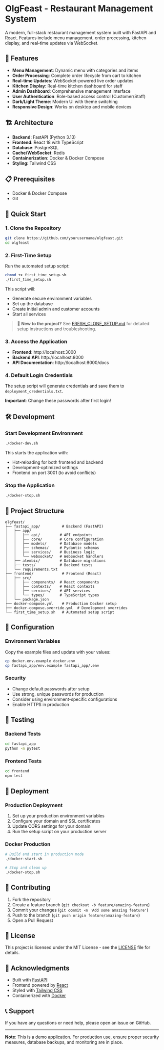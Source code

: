 # OlgFeast - Restaurant Management System

A modern, full-stack restaurant management system built with FastAPI and React. Features include menu management, order processing, kitchen display, and real-time updates via WebSocket.

## 🚀 Features

- **Menu Management**: Dynamic menu with categories and items
- **Order Processing**: Complete order lifecycle from cart to kitchen
- **Real-time Updates**: WebSocket-powered live order updates
- **Kitchen Display**: Real-time kitchen dashboard for staff
- **Admin Dashboard**: Comprehensive management interface
- **User Authentication**: Role-based access control (Customer/Staff)
- **Dark/Light Theme**: Modern UI with theme switching
- **Responsive Design**: Works on desktop and mobile devices

## 🏗️ Architecture

- **Backend**: FastAPI (Python 3.13)
- **Frontend**: React 18 with TypeScript
- **Database**: PostgreSQL
- **Cache/WebSocket**: Redis
- **Containerization**: Docker & Docker Compose
- **Styling**: Tailwind CSS

## 📋 Prerequisites

- Docker & Docker Compose
- Git

## 🚀 Quick Start

### 1. Clone the Repository

```bash
git clone https://github.com/yourusername/olgfeast.git
cd olgfeast
```

### 2. First-Time Setup

Run the automated setup script:

```bash
chmod +x first_time_setup.sh
./first_time_setup.sh
```

This script will:
- Generate secure environment variables
- Set up the database
- Create initial admin and customer accounts
- Start all services

> 📖 **New to the project?** See [FRESH_CLONE_SETUP.md](FRESH_CLONE_SETUP.md) for detailed setup instructions and troubleshooting.

### 3. Access the Application

- **Frontend**: http://localhost:3000
- **Backend API**: http://localhost:8000
- **API Documentation**: http://localhost:8000/docs

### 4. Default Login Credentials

The setup script will generate credentials and save them to `deployment_credentials.txt`. 

**Important**: Change these passwords after first login!

## 🛠️ Development

### Start Development Environment

```bash
./docker-dev.sh
```

This starts the application with:
- Hot-reloading for both frontend and backend
- Development-optimized settings
- Frontend on port 3001 (to avoid conflicts)

### Stop the Application

```bash
./docker-stop.sh
```

## 📁 Project Structure

```
olgfeast/
├── fastapi_app/          # Backend (FastAPI)
│   ├── app/
│   │   ├── api/         # API endpoints
│   │   ├── core/        # Core configuration
│   │   ├── models/      # Database models
│   │   ├── schemas/     # Pydantic schemas
│   │   ├── services/    # Business logic
│   │   └── websocket/   # WebSocket handlers
│   ├── alembic/         # Database migrations
│   ├── tests/           # Backend tests
│   └── requirements.txt
├── frontend/             # Frontend (React)
│   ├── src/
│   │   ├── components/  # React components
│   │   ├── contexts/    # React contexts
│   │   ├── services/    # API services
│   │   └── types/       # TypeScript types
│   └── package.json
├── docker-compose.yml    # Production Docker setup
├── docker-compose.override.yml  # Development overrides
└── first_time_setup.sh   # Automated setup script
```

## 🔧 Configuration

### Environment Variables

Copy the example files and update with your values:

```bash
cp docker.env.example docker.env
cp fastapi_app/env.example fastapi_app/.env
```

### Security

- Change default passwords after setup
- Use strong, unique passwords for production
- Consider using environment-specific configurations
- Enable HTTPS in production

## 🧪 Testing

### Backend Tests

```bash
cd fastapi_app
python -m pytest
```

### Frontend Tests

```bash
cd frontend
npm test
```

## 🚀 Deployment

### Production Deployment

1. Set up your production environment variables
2. Configure your domain and SSL certificates
3. Update CORS settings for your domain
4. Run the setup script on your production server

### Docker Production

```bash
# Build and start in production mode
./docker-start.sh

# Stop and clean up
./docker-stop.sh
```

## 🤝 Contributing

1. Fork the repository
2. Create a feature branch (`git checkout -b feature/amazing-feature`)
3. Commit your changes (`git commit -m 'Add some amazing feature'`)
4. Push to the branch (`git push origin feature/amazing-feature`)
5. Open a Pull Request

## 📝 License

This project is licensed under the MIT License - see the [LICENSE](LICENSE) file for details.

## 🙏 Acknowledgments

- Built with [FastAPI](https://fastapi.tiangolo.com/)
- Frontend powered by [React](https://reactjs.org/)
- Styled with [Tailwind CSS](https://tailwindcss.com/)
- Containerized with [Docker](https://www.docker.com/)

## 📞 Support

If you have any questions or need help, please open an issue on GitHub.

---

**Note**: This is a demo application. For production use, ensure proper security measures, database backups, and monitoring are in place.